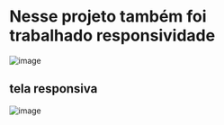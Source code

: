 # Nesse projeto também foi trabalhado responsividade

![image](https://github.com/user-attachments/assets/140f0852-3395-41c2-93b1-88d94bd6e472)

## tela responsiva

![image](https://github.com/user-attachments/assets/ad8a2f5a-b975-49fa-ab36-a284b9ec6829)
